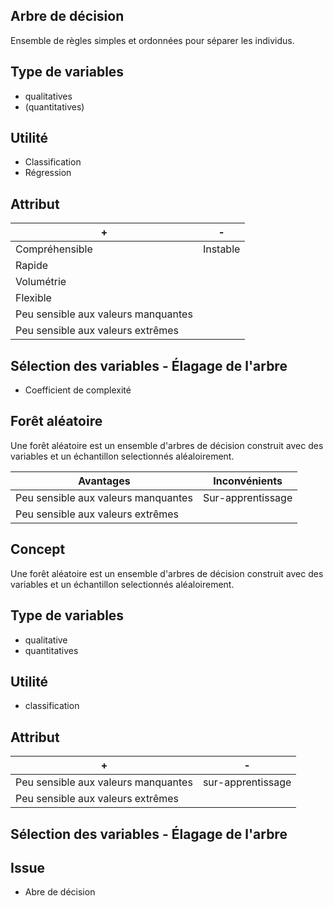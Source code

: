## Arbre de décision

Ensemble de règles simples et ordonnées pour séparer les individus.

## Type de variables

* qualitatives
* (quantitatives)

## Utilité

* Classification
* Régression

## Attribut

| + | - |
|---|---|
| Compréhensible | Instable |
| Rapide | |
| Volumétrie | |
| Flexible | |
| Peu sensible aux valeurs manquantes | |
| Peu sensible aux valeurs extrêmes | |

## Sélection des variables - Élagage de l'arbre

* Coefficient de complexité

## Forêt aléatoire

Une forêt aléatoire est un ensemble d'arbres de décision construit avec des variables et un échantillon selectionnés aléaloirement.


Avantages                           | Inconvénients
------------------------------------|---
Peu sensible aux valeurs manquantes | Sur-apprentissage
Peu sensible aux valeurs extrêmes   |

## Concept

Une forêt aléatoire est un ensemble d'arbres de décision construit avec des variables et un échantillon selectionnés aléaloirement.

## Type de variables

* qualitative
* quantitatives

## Utilité

* classification

## Attribut

| + | - |
|---|---|
| Peu sensible aux valeurs manquantes | sur-apprentissage |
| Peu sensible aux valeurs extrêmes | |

## Sélection des variables - Élagage de l'arbre



## Issue

* Abre de décision
